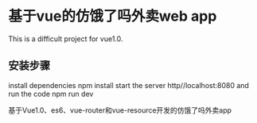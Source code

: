 基于vue的仿饿了吗外卖web app
===================================
This is a difficult project for vue1.0.

安装步骤
-----------------------------------

install dependencies
npm install
start the server http//localhost:8080 and run the code
npm run dev


基于Vue1.0、es6、vue-router和vue-resource开发的仿饿了吗外卖app
